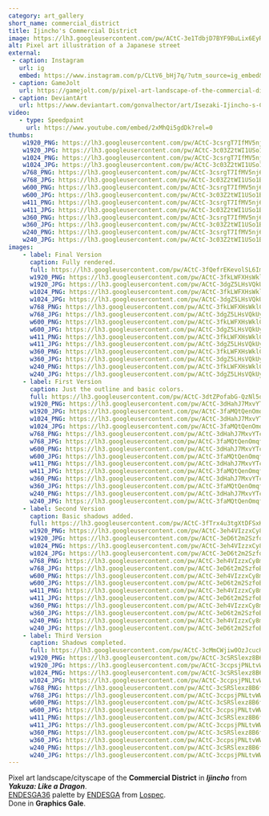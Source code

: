 ```yaml
---
category: art_gallery
short_name: commercial_district
title: Ijincho's Commercial District
image: https://lh3.googleusercontent.com/pw/ACtC-3e1TdbjD7BYF9BuLix6EyR1YsnB5f3uIrvfDCdRdALCNmnYffrqMPmSSDYjLl-_8rkpT7RpiY4U3dN4zb5S1DqTVHNEwuEDnxksdijwLOyIFPPX8EWu19zFAukxTzGiwA5s3uSaX79Nj6QcfjvAdVg1=w1200-h630-no?authuser=0
alt: Pixel art illustration of a Japanese street
external:
 - caption: Instagram
   url: ig
   embed: https://www.instagram.com/p/CLtV6_bHj7q/?utm_source=ig_embed&amp;utm_campaign=loading
 - caption: GameJolt
   url: https://gamejolt.com/p/pixel-art-landscape-of-the-commercial-district-in-ijincho-from-ya-icrzau4j
 - caption: DeviantArt
   url: https://www.deviantart.com/gonvalhector/art/Isezaki-Ijincho-s-Commercial-District-871272795
video:
   - type: Speedpaint
     url: https://www.youtube.com/embed/2xMhQi5gdDk?rel=0
thumbs:
    w1920_PNG: https://lh3.googleusercontent.com/pw/ACtC-3csrgT7IfMV5nj6NgZPCCAa_4GK2Wc5E_y3tu7307S-_B0hxHXxjCNSwb8k1grtyOVY2hX6FyC_noKKHEn2tbopHUk2oFf-Kyj_bB7m3ck_itrDaHif9pEGdY51bVK2w6zRFaPv5tZ3p0y-Zp3FQZlJ=w355
    w1920_JPG: https://lh3.googleusercontent.com/pw/ACtC-3c03Z2tWI1USo1B1vXCzZcEBF7KJn1hrUQAQLw3asKR-9mE-7cNBTU_0M8zNulxQJLQ5aIJ09SFfPaB4Vf4cFmM-MZBz_k3YPyWbJPIzs3EnzW1T0zg-3k70CeKJVsRuXQBi8WRNOH6w5mtvhjkJjEr=w355
    w1024_PNG: https://lh3.googleusercontent.com/pw/ACtC-3csrgT7IfMV5nj6NgZPCCAa_4GK2Wc5E_y3tu7307S-_B0hxHXxjCNSwb8k1grtyOVY2hX6FyC_noKKHEn2tbopHUk2oFf-Kyj_bB7m3ck_itrDaHif9pEGdY51bVK2w6zRFaPv5tZ3p0y-Zp3FQZlJ=w284
    w1024_JPG: https://lh3.googleusercontent.com/pw/ACtC-3c03Z2tWI1USo1B1vXCzZcEBF7KJn1hrUQAQLw3asKR-9mE-7cNBTU_0M8zNulxQJLQ5aIJ09SFfPaB4Vf4cFmM-MZBz_k3YPyWbJPIzs3EnzW1T0zg-3k70CeKJVsRuXQBi8WRNOH6w5mtvhjkJjEr=w284
    w768_PNG: https://lh3.googleusercontent.com/pw/ACtC-3csrgT7IfMV5nj6NgZPCCAa_4GK2Wc5E_y3tu7307S-_B0hxHXxjCNSwb8k1grtyOVY2hX6FyC_noKKHEn2tbopHUk2oFf-Kyj_bB7m3ck_itrDaHif9pEGdY51bVK2w6zRFaPv5tZ3p0y-Zp3FQZlJ=w213
    w768_JPG: https://lh3.googleusercontent.com/pw/ACtC-3c03Z2tWI1USo1B1vXCzZcEBF7KJn1hrUQAQLw3asKR-9mE-7cNBTU_0M8zNulxQJLQ5aIJ09SFfPaB4Vf4cFmM-MZBz_k3YPyWbJPIzs3EnzW1T0zg-3k70CeKJVsRuXQBi8WRNOH6w5mtvhjkJjEr=w213
    w600_PNG: https://lh3.googleusercontent.com/pw/ACtC-3csrgT7IfMV5nj6NgZPCCAa_4GK2Wc5E_y3tu7307S-_B0hxHXxjCNSwb8k1grtyOVY2hX6FyC_noKKHEn2tbopHUk2oFf-Kyj_bB7m3ck_itrDaHif9pEGdY51bVK2w6zRFaPv5tZ3p0y-Zp3FQZlJ=w166
    w600_JPG: https://lh3.googleusercontent.com/pw/ACtC-3c03Z2tWI1USo1B1vXCzZcEBF7KJn1hrUQAQLw3asKR-9mE-7cNBTU_0M8zNulxQJLQ5aIJ09SFfPaB4Vf4cFmM-MZBz_k3YPyWbJPIzs3EnzW1T0zg-3k70CeKJVsRuXQBi8WRNOH6w5mtvhjkJjEr=w166
    w411_PNG: https://lh3.googleusercontent.com/pw/ACtC-3csrgT7IfMV5nj6NgZPCCAa_4GK2Wc5E_y3tu7307S-_B0hxHXxjCNSwb8k1grtyOVY2hX6FyC_noKKHEn2tbopHUk2oFf-Kyj_bB7m3ck_itrDaHif9pEGdY51bVK2w6zRFaPv5tZ3p0y-Zp3FQZlJ=w114
    w411_JPG: https://lh3.googleusercontent.com/pw/ACtC-3c03Z2tWI1USo1B1vXCzZcEBF7KJn1hrUQAQLw3asKR-9mE-7cNBTU_0M8zNulxQJLQ5aIJ09SFfPaB4Vf4cFmM-MZBz_k3YPyWbJPIzs3EnzW1T0zg-3k70CeKJVsRuXQBi8WRNOH6w5mtvhjkJjEr=w114
    w360_PNG: https://lh3.googleusercontent.com/pw/ACtC-3csrgT7IfMV5nj6NgZPCCAa_4GK2Wc5E_y3tu7307S-_B0hxHXxjCNSwb8k1grtyOVY2hX6FyC_noKKHEn2tbopHUk2oFf-Kyj_bB7m3ck_itrDaHif9pEGdY51bVK2w6zRFaPv5tZ3p0y-Zp3FQZlJ=w100
    w360_JPG: https://lh3.googleusercontent.com/pw/ACtC-3c03Z2tWI1USo1B1vXCzZcEBF7KJn1hrUQAQLw3asKR-9mE-7cNBTU_0M8zNulxQJLQ5aIJ09SFfPaB4Vf4cFmM-MZBz_k3YPyWbJPIzs3EnzW1T0zg-3k70CeKJVsRuXQBi8WRNOH6w5mtvhjkJjEr=w100
    w240_PNG: https://lh3.googleusercontent.com/pw/ACtC-3csrgT7IfMV5nj6NgZPCCAa_4GK2Wc5E_y3tu7307S-_B0hxHXxjCNSwb8k1grtyOVY2hX6FyC_noKKHEn2tbopHUk2oFf-Kyj_bB7m3ck_itrDaHif9pEGdY51bVK2w6zRFaPv5tZ3p0y-Zp3FQZlJ=w66
    w240_JPG: https://lh3.googleusercontent.com/pw/ACtC-3c03Z2tWI1USo1B1vXCzZcEBF7KJn1hrUQAQLw3asKR-9mE-7cNBTU_0M8zNulxQJLQ5aIJ09SFfPaB4Vf4cFmM-MZBz_k3YPyWbJPIzs3EnzW1T0zg-3k70CeKJVsRuXQBi8WRNOH6w5mtvhjkJjEr=w66
images:
    - label: Final Version
      caption: Fully rendered.
      full: https://lh3.googleusercontent.com/pw/ACtC-3fQefrEKevolSL6ImHuuc1zFJwteZWV9AQL8S1P1oz6GY09wXKryYjZBhDN25U8ROWG0DpPv73lObg7E3PHvy0tdYQYuk6dmLEHSySUzK8fg_DYNqkPSCvNwNXABi1p33ixrIlcM4P9sesXv2FBStx7=w1080
      w1920_PNG: https://lh3.googleusercontent.com/pw/ACtC-3fkLWFXHsWklC6iRQeS0O4JiuWZxd6de3KgnaJcXUMspBf814isXNlt1X7jD3FY7KCYOqzTmJpHqsh_GOHwXI6owQih87EI_nalZD4V2eAYTSFYLOHKgE_ZIEsJ6a2LYpwMJockHiyIMLgWMeKkQw-5=w850
      w1920_JPG: https://lh3.googleusercontent.com/pw/ACtC-3dgZ5LHsVQkUyh9MaYLBt1PFN5Y2SmlrhCC6YDHwojMS9Lf28wYqycht-bnOLBZkB9TNwsw6fzSPS2ndUPQolmCnYuXPlzxdT9IGrjMxx16W3ph6CgifHpXJFBzryBH_433Wo7ceLUFYSdKfiJoXzvw=w850
      w1024_PNG: https://lh3.googleusercontent.com/pw/ACtC-3fkLWFXHsWklC6iRQeS0O4JiuWZxd6de3KgnaJcXUMspBf814isXNlt1X7jD3FY7KCYOqzTmJpHqsh_GOHwXI6owQih87EI_nalZD4V2eAYTSFYLOHKgE_ZIEsJ6a2LYpwMJockHiyIMLgWMeKkQw-5=w711
      w1024_JPG: https://lh3.googleusercontent.com/pw/ACtC-3dgZ5LHsVQkUyh9MaYLBt1PFN5Y2SmlrhCC6YDHwojMS9Lf28wYqycht-bnOLBZkB9TNwsw6fzSPS2ndUPQolmCnYuXPlzxdT9IGrjMxx16W3ph6CgifHpXJFBzryBH_433Wo7ceLUFYSdKfiJoXzvw=w711
      w768_PNG: https://lh3.googleusercontent.com/pw/ACtC-3fkLWFXHsWklC6iRQeS0O4JiuWZxd6de3KgnaJcXUMspBf814isXNlt1X7jD3FY7KCYOqzTmJpHqsh_GOHwXI6owQih87EI_nalZD4V2eAYTSFYLOHKgE_ZIEsJ6a2LYpwMJockHiyIMLgWMeKkQw-5=w533
      w768_JPG: https://lh3.googleusercontent.com/pw/ACtC-3dgZ5LHsVQkUyh9MaYLBt1PFN5Y2SmlrhCC6YDHwojMS9Lf28wYqycht-bnOLBZkB9TNwsw6fzSPS2ndUPQolmCnYuXPlzxdT9IGrjMxx16W3ph6CgifHpXJFBzryBH_433Wo7ceLUFYSdKfiJoXzvw=w533
      w600_PNG: https://lh3.googleusercontent.com/pw/ACtC-3fkLWFXHsWklC6iRQeS0O4JiuWZxd6de3KgnaJcXUMspBf814isXNlt1X7jD3FY7KCYOqzTmJpHqsh_GOHwXI6owQih87EI_nalZD4V2eAYTSFYLOHKgE_ZIEsJ6a2LYpwMJockHiyIMLgWMeKkQw-5=w416
      w600_JPG: https://lh3.googleusercontent.com/pw/ACtC-3dgZ5LHsVQkUyh9MaYLBt1PFN5Y2SmlrhCC6YDHwojMS9Lf28wYqycht-bnOLBZkB9TNwsw6fzSPS2ndUPQolmCnYuXPlzxdT9IGrjMxx16W3ph6CgifHpXJFBzryBH_433Wo7ceLUFYSdKfiJoXzvw=w416
      w411_PNG: https://lh3.googleusercontent.com/pw/ACtC-3fkLWFXHsWklC6iRQeS0O4JiuWZxd6de3KgnaJcXUMspBf814isXNlt1X7jD3FY7KCYOqzTmJpHqsh_GOHwXI6owQih87EI_nalZD4V2eAYTSFYLOHKgE_ZIEsJ6a2LYpwMJockHiyIMLgWMeKkQw-5=w285
      w411_JPG: https://lh3.googleusercontent.com/pw/ACtC-3dgZ5LHsVQkUyh9MaYLBt1PFN5Y2SmlrhCC6YDHwojMS9Lf28wYqycht-bnOLBZkB9TNwsw6fzSPS2ndUPQolmCnYuXPlzxdT9IGrjMxx16W3ph6CgifHpXJFBzryBH_433Wo7ceLUFYSdKfiJoXzvw=w285
      w360_PNG: https://lh3.googleusercontent.com/pw/ACtC-3fkLWFXHsWklC6iRQeS0O4JiuWZxd6de3KgnaJcXUMspBf814isXNlt1X7jD3FY7KCYOqzTmJpHqsh_GOHwXI6owQih87EI_nalZD4V2eAYTSFYLOHKgE_ZIEsJ6a2LYpwMJockHiyIMLgWMeKkQw-5=w250
      w360_JPG: https://lh3.googleusercontent.com/pw/ACtC-3dgZ5LHsVQkUyh9MaYLBt1PFN5Y2SmlrhCC6YDHwojMS9Lf28wYqycht-bnOLBZkB9TNwsw6fzSPS2ndUPQolmCnYuXPlzxdT9IGrjMxx16W3ph6CgifHpXJFBzryBH_433Wo7ceLUFYSdKfiJoXzvw=w250
      w240_PNG: https://lh3.googleusercontent.com/pw/ACtC-3fkLWFXHsWklC6iRQeS0O4JiuWZxd6de3KgnaJcXUMspBf814isXNlt1X7jD3FY7KCYOqzTmJpHqsh_GOHwXI6owQih87EI_nalZD4V2eAYTSFYLOHKgE_ZIEsJ6a2LYpwMJockHiyIMLgWMeKkQw-5=w166
      w240_JPG: https://lh3.googleusercontent.com/pw/ACtC-3dgZ5LHsVQkUyh9MaYLBt1PFN5Y2SmlrhCC6YDHwojMS9Lf28wYqycht-bnOLBZkB9TNwsw6fzSPS2ndUPQolmCnYuXPlzxdT9IGrjMxx16W3ph6CgifHpXJFBzryBH_433Wo7ceLUFYSdKfiJoXzvw=w166
    - label: First Version
      caption: Just the outline and basic colors.
      full: https://lh3.googleusercontent.com/pw/ACtC-3dtZPofabG-QzNl5q8DAj1fp4jTkvgDKJMzcMTgRMJcKqFAiLvcba2k4AENA0DSkU66FUQyJBjB54nmhXagJal0ZilEFN3Um1qyM0J8DaQaPYxDAZ4292er6e2rhyaYzd1IJcM3oSgikmSR7J5GwGOW=w1080
      w1920_PNG: https://lh3.googleusercontent.com/pw/ACtC-3dHahJ7MxvYTcVZoA1gJ-woGEfRUOEt_oZvI_0vCxC0mHE-lhQOobOhZggMvMo2DfL8RGQJ2Jp3DTN1xNcngSY7BXuTWH-rlwuLMUKoyPyH_Ei3_zccrkD80I9aNAZ-qNmENgL5yisAZVpWlOFyM6Ks=w850
      w1920_JPG: https://lh3.googleusercontent.com/pw/ACtC-3faMQtQenOmqfUJyKD1mmYgcQg7Ny4efUNw3Qyqnv_nA41KN877ZRzPMFGN54k15G0WTHCwqB4aA0SqIk0yVSYIVWzQqwsMnRJx77p_-_YOfSvB-aUt0h3fnV02t1MbVj805sPUiAeE2DON_kl1zJja=w850
      w1024_PNG: https://lh3.googleusercontent.com/pw/ACtC-3dHahJ7MxvYTcVZoA1gJ-woGEfRUOEt_oZvI_0vCxC0mHE-lhQOobOhZggMvMo2DfL8RGQJ2Jp3DTN1xNcngSY7BXuTWH-rlwuLMUKoyPyH_Ei3_zccrkD80I9aNAZ-qNmENgL5yisAZVpWlOFyM6Ks=w711
      w1024_JPG: https://lh3.googleusercontent.com/pw/ACtC-3faMQtQenOmqfUJyKD1mmYgcQg7Ny4efUNw3Qyqnv_nA41KN877ZRzPMFGN54k15G0WTHCwqB4aA0SqIk0yVSYIVWzQqwsMnRJx77p_-_YOfSvB-aUt0h3fnV02t1MbVj805sPUiAeE2DON_kl1zJja=w711
      w768_PNG: https://lh3.googleusercontent.com/pw/ACtC-3dHahJ7MxvYTcVZoA1gJ-woGEfRUOEt_oZvI_0vCxC0mHE-lhQOobOhZggMvMo2DfL8RGQJ2Jp3DTN1xNcngSY7BXuTWH-rlwuLMUKoyPyH_Ei3_zccrkD80I9aNAZ-qNmENgL5yisAZVpWlOFyM6Ks=w533
      w768_JPG: https://lh3.googleusercontent.com/pw/ACtC-3faMQtQenOmqfUJyKD1mmYgcQg7Ny4efUNw3Qyqnv_nA41KN877ZRzPMFGN54k15G0WTHCwqB4aA0SqIk0yVSYIVWzQqwsMnRJx77p_-_YOfSvB-aUt0h3fnV02t1MbVj805sPUiAeE2DON_kl1zJja=w533
      w600_PNG: https://lh3.googleusercontent.com/pw/ACtC-3dHahJ7MxvYTcVZoA1gJ-woGEfRUOEt_oZvI_0vCxC0mHE-lhQOobOhZggMvMo2DfL8RGQJ2Jp3DTN1xNcngSY7BXuTWH-rlwuLMUKoyPyH_Ei3_zccrkD80I9aNAZ-qNmENgL5yisAZVpWlOFyM6Ks=w416
      w600_JPG: https://lh3.googleusercontent.com/pw/ACtC-3faMQtQenOmqfUJyKD1mmYgcQg7Ny4efUNw3Qyqnv_nA41KN877ZRzPMFGN54k15G0WTHCwqB4aA0SqIk0yVSYIVWzQqwsMnRJx77p_-_YOfSvB-aUt0h3fnV02t1MbVj805sPUiAeE2DON_kl1zJja=w416
      w411_PNG: https://lh3.googleusercontent.com/pw/ACtC-3dHahJ7MxvYTcVZoA1gJ-woGEfRUOEt_oZvI_0vCxC0mHE-lhQOobOhZggMvMo2DfL8RGQJ2Jp3DTN1xNcngSY7BXuTWH-rlwuLMUKoyPyH_Ei3_zccrkD80I9aNAZ-qNmENgL5yisAZVpWlOFyM6Ks=w285
      w411_JPG: https://lh3.googleusercontent.com/pw/ACtC-3faMQtQenOmqfUJyKD1mmYgcQg7Ny4efUNw3Qyqnv_nA41KN877ZRzPMFGN54k15G0WTHCwqB4aA0SqIk0yVSYIVWzQqwsMnRJx77p_-_YOfSvB-aUt0h3fnV02t1MbVj805sPUiAeE2DON_kl1zJja=w285
      w360_PNG: https://lh3.googleusercontent.com/pw/ACtC-3dHahJ7MxvYTcVZoA1gJ-woGEfRUOEt_oZvI_0vCxC0mHE-lhQOobOhZggMvMo2DfL8RGQJ2Jp3DTN1xNcngSY7BXuTWH-rlwuLMUKoyPyH_Ei3_zccrkD80I9aNAZ-qNmENgL5yisAZVpWlOFyM6Ks=w250
      w360_JPG: https://lh3.googleusercontent.com/pw/ACtC-3faMQtQenOmqfUJyKD1mmYgcQg7Ny4efUNw3Qyqnv_nA41KN877ZRzPMFGN54k15G0WTHCwqB4aA0SqIk0yVSYIVWzQqwsMnRJx77p_-_YOfSvB-aUt0h3fnV02t1MbVj805sPUiAeE2DON_kl1zJja=w250
      w240_PNG: https://lh3.googleusercontent.com/pw/ACtC-3dHahJ7MxvYTcVZoA1gJ-woGEfRUOEt_oZvI_0vCxC0mHE-lhQOobOhZggMvMo2DfL8RGQJ2Jp3DTN1xNcngSY7BXuTWH-rlwuLMUKoyPyH_Ei3_zccrkD80I9aNAZ-qNmENgL5yisAZVpWlOFyM6Ks=w166
      w240_JPG: https://lh3.googleusercontent.com/pw/ACtC-3faMQtQenOmqfUJyKD1mmYgcQg7Ny4efUNw3Qyqnv_nA41KN877ZRzPMFGN54k15G0WTHCwqB4aA0SqIk0yVSYIVWzQqwsMnRJx77p_-_YOfSvB-aUt0h3fnV02t1MbVj805sPUiAeE2DON_kl1zJja=w166
    - label: Second Version
      caption: Basic shadows added.
      full: https://lh3.googleusercontent.com/pw/ACtC-3fTrx4u3tgXtDFSxKLVXR5u0nc4VaUNt5R0tl_Le0TMmDLXPpE2QuC0ak0bFiaM02-tNVjtARogFZrXFqb6HwL293BCIa2dB0HZz9f3kSJAOQmUdzjcm9krM0Q858upxkBFT2fZKT2uGjvyP4mvNEnG=w1080
      w1920_PNG: https://lh3.googleusercontent.com/pw/ACtC-3eh4VIzzxCy8m56_ktOz_AuUnnAxeUqCYgyHcIFyseIVXYLnuwxifJlcdufI3767VGwXZVqN9wQYE90V32dfLEyF8cy3japTWLOUucTV93e5rKOCv7M0VEOHxJdc9ENvHf2nGZ0bNSo3EF-HYJlmIsT=w850
      w1920_JPG: https://lh3.googleusercontent.com/pw/ACtC-3eD6t2m2SzfoBaOV1F3cMWvrjQwkjveiRg-i9u4vxhUQSZOXaKnV4ffHgsR22KKPddt-skCqUICCuP41ZAmb07Mul0nmTgEPOdmHBOY2U7dzGIqyzkcRtUsCSFBqpY4h9pPjZhwwrEsyRliRpTb9ULS=w850
      w1024_PNG: https://lh3.googleusercontent.com/pw/ACtC-3eh4VIzzxCy8m56_ktOz_AuUnnAxeUqCYgyHcIFyseIVXYLnuwxifJlcdufI3767VGwXZVqN9wQYE90V32dfLEyF8cy3japTWLOUucTV93e5rKOCv7M0VEOHxJdc9ENvHf2nGZ0bNSo3EF-HYJlmIsT=w711
      w1024_JPG: https://lh3.googleusercontent.com/pw/ACtC-3eD6t2m2SzfoBaOV1F3cMWvrjQwkjveiRg-i9u4vxhUQSZOXaKnV4ffHgsR22KKPddt-skCqUICCuP41ZAmb07Mul0nmTgEPOdmHBOY2U7dzGIqyzkcRtUsCSFBqpY4h9pPjZhwwrEsyRliRpTb9ULS=w711
      w768_PNG: https://lh3.googleusercontent.com/pw/ACtC-3eh4VIzzxCy8m56_ktOz_AuUnnAxeUqCYgyHcIFyseIVXYLnuwxifJlcdufI3767VGwXZVqN9wQYE90V32dfLEyF8cy3japTWLOUucTV93e5rKOCv7M0VEOHxJdc9ENvHf2nGZ0bNSo3EF-HYJlmIsT=w533
      w768_JPG: https://lh3.googleusercontent.com/pw/ACtC-3eD6t2m2SzfoBaOV1F3cMWvrjQwkjveiRg-i9u4vxhUQSZOXaKnV4ffHgsR22KKPddt-skCqUICCuP41ZAmb07Mul0nmTgEPOdmHBOY2U7dzGIqyzkcRtUsCSFBqpY4h9pPjZhwwrEsyRliRpTb9ULS=w533
      w600_PNG: https://lh3.googleusercontent.com/pw/ACtC-3eh4VIzzxCy8m56_ktOz_AuUnnAxeUqCYgyHcIFyseIVXYLnuwxifJlcdufI3767VGwXZVqN9wQYE90V32dfLEyF8cy3japTWLOUucTV93e5rKOCv7M0VEOHxJdc9ENvHf2nGZ0bNSo3EF-HYJlmIsT=w416
      w600_JPG: https://lh3.googleusercontent.com/pw/ACtC-3eD6t2m2SzfoBaOV1F3cMWvrjQwkjveiRg-i9u4vxhUQSZOXaKnV4ffHgsR22KKPddt-skCqUICCuP41ZAmb07Mul0nmTgEPOdmHBOY2U7dzGIqyzkcRtUsCSFBqpY4h9pPjZhwwrEsyRliRpTb9ULS=w416
      w411_PNG: https://lh3.googleusercontent.com/pw/ACtC-3eh4VIzzxCy8m56_ktOz_AuUnnAxeUqCYgyHcIFyseIVXYLnuwxifJlcdufI3767VGwXZVqN9wQYE90V32dfLEyF8cy3japTWLOUucTV93e5rKOCv7M0VEOHxJdc9ENvHf2nGZ0bNSo3EF-HYJlmIsT=w285
      w411_JPG: https://lh3.googleusercontent.com/pw/ACtC-3eD6t2m2SzfoBaOV1F3cMWvrjQwkjveiRg-i9u4vxhUQSZOXaKnV4ffHgsR22KKPddt-skCqUICCuP41ZAmb07Mul0nmTgEPOdmHBOY2U7dzGIqyzkcRtUsCSFBqpY4h9pPjZhwwrEsyRliRpTb9ULS=w285
      w360_PNG: https://lh3.googleusercontent.com/pw/ACtC-3eh4VIzzxCy8m56_ktOz_AuUnnAxeUqCYgyHcIFyseIVXYLnuwxifJlcdufI3767VGwXZVqN9wQYE90V32dfLEyF8cy3japTWLOUucTV93e5rKOCv7M0VEOHxJdc9ENvHf2nGZ0bNSo3EF-HYJlmIsT=w250
      w360_JPG: https://lh3.googleusercontent.com/pw/ACtC-3eD6t2m2SzfoBaOV1F3cMWvrjQwkjveiRg-i9u4vxhUQSZOXaKnV4ffHgsR22KKPddt-skCqUICCuP41ZAmb07Mul0nmTgEPOdmHBOY2U7dzGIqyzkcRtUsCSFBqpY4h9pPjZhwwrEsyRliRpTb9ULS=w250
      w240_PNG: https://lh3.googleusercontent.com/pw/ACtC-3eh4VIzzxCy8m56_ktOz_AuUnnAxeUqCYgyHcIFyseIVXYLnuwxifJlcdufI3767VGwXZVqN9wQYE90V32dfLEyF8cy3japTWLOUucTV93e5rKOCv7M0VEOHxJdc9ENvHf2nGZ0bNSo3EF-HYJlmIsT=w166
      w240_JPG: https://lh3.googleusercontent.com/pw/ACtC-3eD6t2m2SzfoBaOV1F3cMWvrjQwkjveiRg-i9u4vxhUQSZOXaKnV4ffHgsR22KKPddt-skCqUICCuP41ZAmb07Mul0nmTgEPOdmHBOY2U7dzGIqyzkcRtUsCSFBqpY4h9pPjZhwwrEsyRliRpTb9ULS=w166
    - label: Third Version
      caption: Shadows completed.
      full: https://lh3.googleusercontent.com/pw/ACtC-3cMmCWjiw0OzJcucHUQBkOTtfqnvfpvFquqsDI9Vd8O7yk1O6OPMCABf_oC-RNNpfvdhBbUtyam-kqv2tF3eBGVn4UIvgY1OOCKyuWD6pAAAKEbinb5gWy5yyyq3ovC7bRu6Useo7LRHShl2Mz2SgfM=w1080
      w1920_PNG: https://lh3.googleusercontent.com/pw/ACtC-3cSRSlexz8B6fz54JjYIoeBj_tQCDWZ239Vb6dKAhX3oDEAoUSlhiLefmpMWhHpgt6al19SbPXRUiKPw9mlOyu1kcxTz1M_Gp8B9UcxEndCPAXaWjHHOTM7-DhUFr3lj4Tin6l7EddENhXEJIJdjEIp=w850
      w1920_JPG: https://lh3.googleusercontent.com/pw/ACtC-3ccpsjPNLtvWW-GUQpYoi6R6e5MVS72DdJk1q-6CiKZzLBiVC3L-fKwZPKqSaZBXWUkhxcg5HRvl2IXCdivd37ywcmUMx3R84aIbQ5stGXq5PKMdWuXJPUANS87MfRNn7Nx91thl4La5Tj1WIFh9pz4=w850
      w1024_PNG: https://lh3.googleusercontent.com/pw/ACtC-3cSRSlexz8B6fz54JjYIoeBj_tQCDWZ239Vb6dKAhX3oDEAoUSlhiLefmpMWhHpgt6al19SbPXRUiKPw9mlOyu1kcxTz1M_Gp8B9UcxEndCPAXaWjHHOTM7-DhUFr3lj4Tin6l7EddENhXEJIJdjEIp=w711
      w1024_JPG: https://lh3.googleusercontent.com/pw/ACtC-3ccpsjPNLtvWW-GUQpYoi6R6e5MVS72DdJk1q-6CiKZzLBiVC3L-fKwZPKqSaZBXWUkhxcg5HRvl2IXCdivd37ywcmUMx3R84aIbQ5stGXq5PKMdWuXJPUANS87MfRNn7Nx91thl4La5Tj1WIFh9pz4=w711
      w768_PNG: https://lh3.googleusercontent.com/pw/ACtC-3cSRSlexz8B6fz54JjYIoeBj_tQCDWZ239Vb6dKAhX3oDEAoUSlhiLefmpMWhHpgt6al19SbPXRUiKPw9mlOyu1kcxTz1M_Gp8B9UcxEndCPAXaWjHHOTM7-DhUFr3lj4Tin6l7EddENhXEJIJdjEIp=w533
      w768_JPG: https://lh3.googleusercontent.com/pw/ACtC-3ccpsjPNLtvWW-GUQpYoi6R6e5MVS72DdJk1q-6CiKZzLBiVC3L-fKwZPKqSaZBXWUkhxcg5HRvl2IXCdivd37ywcmUMx3R84aIbQ5stGXq5PKMdWuXJPUANS87MfRNn7Nx91thl4La5Tj1WIFh9pz4=w533
      w600_PNG: https://lh3.googleusercontent.com/pw/ACtC-3cSRSlexz8B6fz54JjYIoeBj_tQCDWZ239Vb6dKAhX3oDEAoUSlhiLefmpMWhHpgt6al19SbPXRUiKPw9mlOyu1kcxTz1M_Gp8B9UcxEndCPAXaWjHHOTM7-DhUFr3lj4Tin6l7EddENhXEJIJdjEIp=w416
      w600_JPG: https://lh3.googleusercontent.com/pw/ACtC-3ccpsjPNLtvWW-GUQpYoi6R6e5MVS72DdJk1q-6CiKZzLBiVC3L-fKwZPKqSaZBXWUkhxcg5HRvl2IXCdivd37ywcmUMx3R84aIbQ5stGXq5PKMdWuXJPUANS87MfRNn7Nx91thl4La5Tj1WIFh9pz4=w416
      w411_PNG: https://lh3.googleusercontent.com/pw/ACtC-3cSRSlexz8B6fz54JjYIoeBj_tQCDWZ239Vb6dKAhX3oDEAoUSlhiLefmpMWhHpgt6al19SbPXRUiKPw9mlOyu1kcxTz1M_Gp8B9UcxEndCPAXaWjHHOTM7-DhUFr3lj4Tin6l7EddENhXEJIJdjEIp=w285
      w411_JPG: https://lh3.googleusercontent.com/pw/ACtC-3ccpsjPNLtvWW-GUQpYoi6R6e5MVS72DdJk1q-6CiKZzLBiVC3L-fKwZPKqSaZBXWUkhxcg5HRvl2IXCdivd37ywcmUMx3R84aIbQ5stGXq5PKMdWuXJPUANS87MfRNn7Nx91thl4La5Tj1WIFh9pz4=w285
      w360_PNG: https://lh3.googleusercontent.com/pw/ACtC-3cSRSlexz8B6fz54JjYIoeBj_tQCDWZ239Vb6dKAhX3oDEAoUSlhiLefmpMWhHpgt6al19SbPXRUiKPw9mlOyu1kcxTz1M_Gp8B9UcxEndCPAXaWjHHOTM7-DhUFr3lj4Tin6l7EddENhXEJIJdjEIp=w250
      w360_JPG: https://lh3.googleusercontent.com/pw/ACtC-3ccpsjPNLtvWW-GUQpYoi6R6e5MVS72DdJk1q-6CiKZzLBiVC3L-fKwZPKqSaZBXWUkhxcg5HRvl2IXCdivd37ywcmUMx3R84aIbQ5stGXq5PKMdWuXJPUANS87MfRNn7Nx91thl4La5Tj1WIFh9pz4=w250
      w240_PNG: https://lh3.googleusercontent.com/pw/ACtC-3cSRSlexz8B6fz54JjYIoeBj_tQCDWZ239Vb6dKAhX3oDEAoUSlhiLefmpMWhHpgt6al19SbPXRUiKPw9mlOyu1kcxTz1M_Gp8B9UcxEndCPAXaWjHHOTM7-DhUFr3lj4Tin6l7EddENhXEJIJdjEIp=w166
      w240_JPG: https://lh3.googleusercontent.com/pw/ACtC-3ccpsjPNLtvWW-GUQpYoi6R6e5MVS72DdJk1q-6CiKZzLBiVC3L-fKwZPKqSaZBXWUkhxcg5HRvl2IXCdivd37ywcmUMx3R84aIbQ5stGXq5PKMdWuXJPUANS87MfRNn7Nx91thl4La5Tj1WIFh9pz4=w166
---
```


Pixel art landscape/cityscape of the **Commercial District** in ***Ijincho*** from ***Yakuza: Like a Dragon***.  
[ENDESGA36](https://lospec.com/palette-list/endesga-36) palette by [ENDESGA](https://lospec.com/endesga) from [Lospec](https://lospec.com/).  
Done in **Graphics Gale**.
